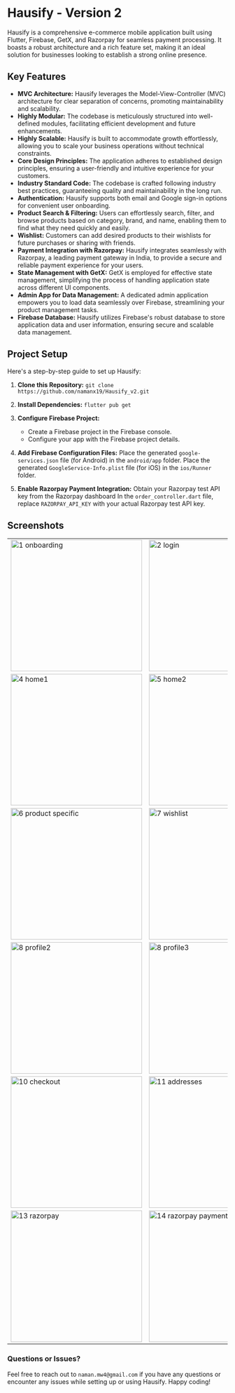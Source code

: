 # Hausify - Version 2

Hausify is a comprehensive e-commerce mobile application built using Flutter, Firebase, GetX, and Razorpay for seamless payment processing. It boasts a robust architecture and a rich feature set, making it an ideal solution for businesses looking to establish a strong online presence.

## Key Features

* **MVC Architecture:** Hausify leverages the Model-View-Controller (MVC) architecture for clear separation of concerns, promoting maintainability and scalability.
* **Highly Modular:** The codebase is meticulously structured into well-defined modules, facilitating efficient development and future enhancements.
* **Highly Scalable:** Hausify is built to accommodate growth effortlessly, allowing you to scale your business operations without technical constraints.
* **Core Design Principles:** The application adheres to established design principles, ensuring a user-friendly and intuitive experience for your customers.
* **Industry Standard Code:** The codebase is crafted following industry best practices, guaranteeing quality and maintainability in the long run.
* **Authentication:** Hausify supports both email and Google sign-in options for convenient user onboarding.
* **Product Search & Filtering:** Users can effortlessly search, filter, and browse products based on category, brand, and name, enabling them to find what they need quickly and easily.
* **Wishlist:** Customers can add desired products to their wishlists for future purchases or sharing with friends.
* **Payment Integration with Razorpay:** Hausify integrates seamlessly with Razorpay, a leading payment gateway in India, to provide a secure and reliable payment experience for your users.
* **State Management with GetX:** GetX is employed for effective state management, simplifying the process of handling application state across different UI components.
* **Admin App for Data Management:** A dedicated admin application empowers you to load data seamlessly over Firebase, streamlining your product management tasks.
* **Firebase Database:** Hausify utilizes Firebase's robust database to store application data and user information, ensuring secure and scalable data management.

## Project Setup

Here's a step-by-step guide to set up Hausify:

1. **Clone this Repository:**
   ```git clone https://github.com/namanx19/Hausify_v2.git```
2. **Install Dependencies:**
   ```flutter pub get```
3. **Configure Firebase Project:**
   <ul>
     <li>Create a Firebase project in the Firebase console.</li>
     <li>Configure your app with the Firebase project details.</li>
   </ul>
   
4. **Add Firebase Configuration Files:**
   Place the generated ```google-services.json``` file (for Android) in the ```android/app``` folder.
   Place the generated ```GoogleService-Info.plist``` file (for iOS) in the ```ios/Runner``` folder.

   
5. **Enable Razorpay Payment Integration:**
   Obtain your Razorpay test API key from the Razorpay dashboard
   In the ```order_controller.dart``` file, replace ```RAZORPAY_API_KEY``` with your actual Razorpay test API key.



## Screenshots
<table>
  <tr>
    <td><img src="https://github.com/namanx19/Hausify_v2/assets/71885262/695e18df-714b-4a62-98b4-cfd94c005e41" alt="1 onboarding" width="300" height="auto"></td>
    <td><img src="https://github.com/namanx19/Hausify_v2/assets/71885262/43b105e1-69f2-4abf-8854-9293a45dd02e" alt="2 login" width="300" height="auto"></td>
    <td><img src="https://github.com/namanx19/Hausify_v2/assets/71885262/820c036d-4fd7-4a32-9fea-7917d6dda618" alt="3 signup" width="300" height="auto"></td>
  </tr>

  <tr>
    <td><img src="https://github.com/namanx19/Hausify_v2/assets/71885262/3d82d0fb-5bae-4559-b4ce-8054fa23e54f" alt="4 home1" width="300" height="auto"></td>
    <td><img src="https://github.com/namanx19/Hausify_v2/assets/71885262/4b020794-f32c-463c-b89b-9479bca5e3e1" alt="5 home2" width="300" height="auto"></td>
    <td><img src="https://github.com/namanx19/Hausify_v2/assets/71885262/c680d4dd-2d36-40e8-aa5c-cf9843e3606a" alt="5 store" width="300" height="auto"></td>
  </tr>

  <tr>
    <td><img src="https://github.com/namanx19/Hausify_v2/assets/71885262/a5df32c1-68cf-4f5d-9824-5d53bcfe77ec" alt="6 product specific" width="300" height="auto"></td>
    <td><img src="https://github.com/namanx19/Hausify_v2/assets/71885262/8fdf7427-7b7e-41bc-a05c-1c29a6af78a6" alt="7 wishlist" width="300" height="auto"></td>
    <td><img src="https://github.com/namanx19/Hausify_v2/assets/71885262/c384f8ef-947b-4c34-8c02-91c3dc8b9fa4" alt="8 profile1" width="300" height="auto"></td>
  </tr>

  <tr>
    <td><img src="https://github.com/namanx19/Hausify_v2/assets/71885262/865b1769-48fc-447a-ad7c-856947d432d5" alt="8 profile2" width="300" height="auto"></td>
    <td><img src="https://github.com/namanx19/Hausify_v2/assets/71885262/3aa1a6b7-bfc5-48c9-8c8a-2bb27289c052" alt="8 profile3" width="300" height="auto"></td>
    <td><img src="https://github.com/namanx19/Hausify_v2/assets/71885262/6c68cb71-d2aa-4900-bf93-6d574f02abcc" alt="9 cart" width="300" height="auto"></td>
  </tr>


  <tr>
    <td><img src="https://github.com/namanx19/Hausify_v2/assets/71885262/b7671661-eb42-4982-9777-6ea63fb9da3d" alt="10 checkout" width="300" height="auto"></td>
    <td><img src="https://github.com/namanx19/Hausify_v2/assets/71885262/885f3ddb-73fa-4fb4-8284-d2e451a8712e" alt="11 addresses" width="300" height="auto"></td>
    <td><img src="https://github.com/namanx19/Hausify_v2/assets/71885262/6d846c8f-8157-44e9-bf03-64c0a8a2e7e3" alt="12 payment methods" width="300" height="auto"></td>
  </tr>

  <tr>
    <td><img src="https://github.com/namanx19/Hausify_v2/assets/71885262/85bca246-6741-4a19-8d12-d3925c51718f" alt="13 razorpay" width="300" height="auto"></td>
    <td><img src="https://github.com/namanx19/Hausify_v2/assets/71885262/81841d8a-ea1e-430f-bfbd-8dd8187db5d7" alt="14 razorpay payment screens" width="300" height="auto"></td>
    <td><img src="https://github.com/namanx19/Hausify_v2/assets/71885262/bc89f7b7-fc0b-4a5d-b9ae-dfa5dbb63c47" alt="15 orders" width="300" height="auto"></td>
  </tr>
  
</table>

### Questions or Issues?
Feel free to reach out to ```naman.mw4@gmail.com``` if you have any questions or encounter any issues while setting up or using Hausify. Happy coding!
